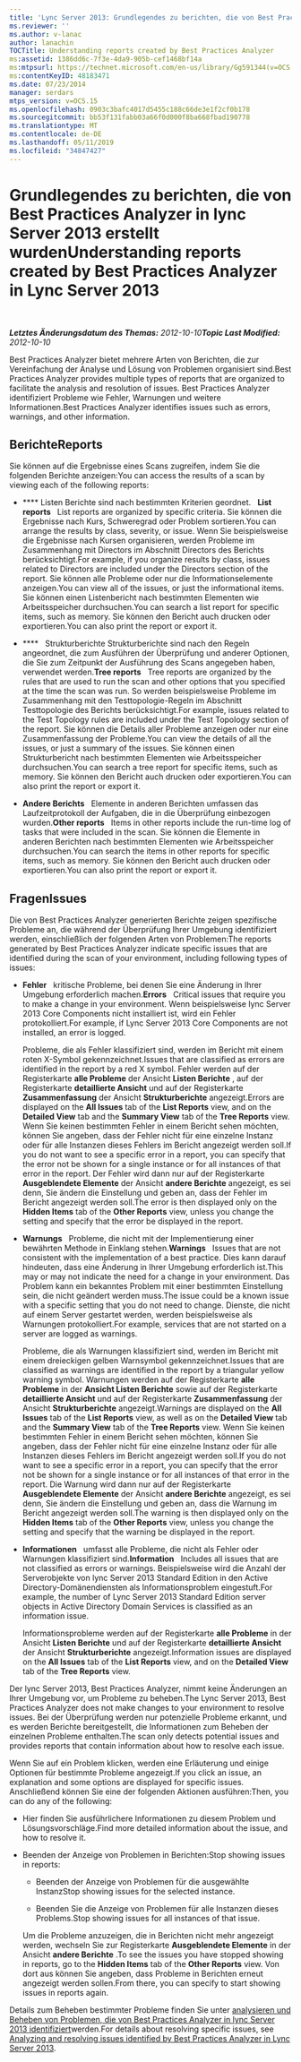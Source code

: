 ```yaml
---
title: 'Lync Server 2013: Grundlegendes zu berichten, die von Best Practices Analyzer erstellt wurden'
ms.reviewer: ''
ms.author: v-lanac
author: lanachin
TOCTitle: Understanding reports created by Best Practices Analyzer
ms:assetid: 1386dd6c-7f3e-4da9-905b-cef1468bf14a
ms:mtpsurl: https://technet.microsoft.com/en-us/library/Gg591344(v=OCS.15)
ms:contentKeyID: 48183471
ms.date: 07/23/2014
manager: serdars
mtps_version: v=OCS.15
ms.openlocfilehash: 0903c3bafc4017d5455c188c66de3e1f2cf0b178
ms.sourcegitcommit: bb53f131fabb03a66f0d000f8ba668fbad190778
ms.translationtype: MT
ms.contentlocale: de-DE
ms.lasthandoff: 05/11/2019
ms.locfileid: "34847427"
---
```

<div data-xmlns="http://www.w3.org/1999/xhtml">

<div class="topic" data-xmlns="http://www.w3.org/1999/xhtml" data-msxsl="urn:schemas-microsoft-com:xslt" data-cs="http://msdn.microsoft.com/en-us/">

<div data-asp="http://msdn2.microsoft.com/asp">

# <a name="understanding-reports-created-by-best-practices-analyzer-in-lync-server-2013"></a><span data-ttu-id="ec3d0-102">Grundlegendes zu berichten, die von Best Practices Analyzer in lync Server 2013 erstellt wurden</span><span class="sxs-lookup"><span data-stu-id="ec3d0-102">Understanding reports created by Best Practices Analyzer in Lync Server 2013</span></span>

</div>

<div id="mainSection">

<div id="mainBody">

<span> </span>

<span data-ttu-id="ec3d0-103">_**Letztes Änderungsdatum des Themas:** 2012-10-10_</span><span class="sxs-lookup"><span data-stu-id="ec3d0-103">_**Topic Last Modified:** 2012-10-10_</span></span>

<span data-ttu-id="ec3d0-104">Best Practices Analyzer bietet mehrere Arten von Berichten, die zur Vereinfachung der Analyse und Lösung von Problemen organisiert sind.</span><span class="sxs-lookup"><span data-stu-id="ec3d0-104">Best Practices Analyzer provides multiple types of reports that are organized to facilitate the analysis and resolution of issues.</span></span> <span data-ttu-id="ec3d0-105">Best Practices Analyzer identifiziert Probleme wie Fehler, Warnungen und weitere Informationen.</span><span class="sxs-lookup"><span data-stu-id="ec3d0-105">Best Practices Analyzer identifies issues such as errors, warnings, and other information.</span></span>

<div>

## <a name="reports"></a><span data-ttu-id="ec3d0-106">Berichte</span><span class="sxs-lookup"><span data-stu-id="ec3d0-106">Reports</span></span>

<span data-ttu-id="ec3d0-107">Sie können auf die Ergebnisse eines Scans zugreifen, indem Sie die folgenden Berichte anzeigen:</span><span class="sxs-lookup"><span data-stu-id="ec3d0-107">You can access the results of a scan by viewing each of the following reports:</span></span>

  - <span data-ttu-id="ec3d0-108">\*\*\*\* Listen Berichte sind nach bestimmten Kriterien geordnet.   </span><span class="sxs-lookup"><span data-stu-id="ec3d0-108">**List reports**   List reports are organized by specific criteria.</span></span> <span data-ttu-id="ec3d0-109">Sie können die Ergebnisse nach Kurs, Schweregrad oder Problem sortieren.</span><span class="sxs-lookup"><span data-stu-id="ec3d0-109">You can arrange the results by class, severity, or issue.</span></span> <span data-ttu-id="ec3d0-110">Wenn Sie beispielsweise die Ergebnisse nach Kursen organisieren, werden Probleme im Zusammenhang mit Directors im Abschnitt Directors des Berichts berücksichtigt.</span><span class="sxs-lookup"><span data-stu-id="ec3d0-110">For example, if you organize results by class, issues related to Directors are included under the Directors section of the report.</span></span> <span data-ttu-id="ec3d0-111">Sie können alle Probleme oder nur die Informationselemente anzeigen.</span><span class="sxs-lookup"><span data-stu-id="ec3d0-111">You can view all of the issues, or just the informational items.</span></span> <span data-ttu-id="ec3d0-112">Sie können einen Listenbericht nach bestimmten Elementen wie Arbeitsspeicher durchsuchen.</span><span class="sxs-lookup"><span data-stu-id="ec3d0-112">You can search a list report for specific items, such as memory.</span></span> <span data-ttu-id="ec3d0-113">Sie können den Bericht auch drucken oder exportieren.</span><span class="sxs-lookup"><span data-stu-id="ec3d0-113">You can also print the report or export it.</span></span>

  - <span data-ttu-id="ec3d0-114">\*\*\*\*   Strukturberichte Strukturberichte sind nach den Regeln angeordnet, die zum Ausführen der Überprüfung und anderer Optionen, die Sie zum Zeitpunkt der Ausführung des Scans angegeben haben, verwendet werden.</span><span class="sxs-lookup"><span data-stu-id="ec3d0-114">**Tree reports**   Tree reports are organized by the rules that are used to run the scan and other options that you specified at the time the scan was run.</span></span> <span data-ttu-id="ec3d0-115">So werden beispielsweise Probleme im Zusammenhang mit den Testtopologie-Regeln im Abschnitt Testtopologie des Berichts berücksichtigt.</span><span class="sxs-lookup"><span data-stu-id="ec3d0-115">For example, issues related to the Test Topology rules are included under the Test Topology section of the report.</span></span> <span data-ttu-id="ec3d0-116">Sie können die Details aller Probleme anzeigen oder nur eine Zusammenfassung der Probleme.</span><span class="sxs-lookup"><span data-stu-id="ec3d0-116">You can view the details of all the issues, or just a summary of the issues.</span></span> <span data-ttu-id="ec3d0-117">Sie können einen Strukturbericht nach bestimmten Elementen wie Arbeitsspeicher durchsuchen.</span><span class="sxs-lookup"><span data-stu-id="ec3d0-117">You can search a tree report for specific items, such as memory.</span></span> <span data-ttu-id="ec3d0-118">Sie können den Bericht auch drucken oder exportieren.</span><span class="sxs-lookup"><span data-stu-id="ec3d0-118">You can also print the report or export it.</span></span>

  - <span data-ttu-id="ec3d0-119">**Andere Berichts**   Elemente in anderen Berichten umfassen das Laufzeitprotokoll der Aufgaben, die in die Überprüfung einbezogen wurden.</span><span class="sxs-lookup"><span data-stu-id="ec3d0-119">**Other reports**   Items in other reports include the run-time log of tasks that were included in the scan.</span></span> <span data-ttu-id="ec3d0-120">Sie können die Elemente in anderen Berichten nach bestimmten Elementen wie Arbeitsspeicher durchsuchen.</span><span class="sxs-lookup"><span data-stu-id="ec3d0-120">You can search the items in other reports for specific items, such as memory.</span></span> <span data-ttu-id="ec3d0-121">Sie können den Bericht auch drucken oder exportieren.</span><span class="sxs-lookup"><span data-stu-id="ec3d0-121">You can also print the report or export it.</span></span>

</div>

<div>

## <a name="issues"></a><span data-ttu-id="ec3d0-122">Fragen</span><span class="sxs-lookup"><span data-stu-id="ec3d0-122">Issues</span></span>

<span data-ttu-id="ec3d0-123">Die von Best Practices Analyzer generierten Berichte zeigen spezifische Probleme an, die während der Überprüfung Ihrer Umgebung identifiziert werden, einschließlich der folgenden Arten von Problemen:</span><span class="sxs-lookup"><span data-stu-id="ec3d0-123">The reports generated by Best Practices Analyzer indicate specific issues that are identified during the scan of your environment, including following types of issues:</span></span>

  - <span data-ttu-id="ec3d0-124">**Fehler**   kritische Probleme, bei denen Sie eine Änderung in Ihrer Umgebung erforderlich machen.</span><span class="sxs-lookup"><span data-stu-id="ec3d0-124">**Errors**   Critical issues that require you to make a change in your environment.</span></span> <span data-ttu-id="ec3d0-125">Wenn beispielsweise lync Server 2013 Core Components nicht installiert ist, wird ein Fehler protokolliert.</span><span class="sxs-lookup"><span data-stu-id="ec3d0-125">For example, if Lync Server 2013 Core Components are not installed, an error is logged.</span></span>
    
    <span data-ttu-id="ec3d0-126">Probleme, die als Fehler klassifiziert sind, werden im Bericht mit einem roten X-Symbol gekennzeichnet.</span><span class="sxs-lookup"><span data-stu-id="ec3d0-126">Issues that are classified as errors are identified in the report by a red X symbol.</span></span> <span data-ttu-id="ec3d0-127">Fehler werden auf der Registerkarte **alle Probleme** der Ansicht **Listen Berichte** , auf der Registerkarte **detaillierte Ansicht** und auf der Registerkarte **Zusammenfassung** der Ansicht **Strukturberichte** angezeigt.</span><span class="sxs-lookup"><span data-stu-id="ec3d0-127">Errors are displayed on the **All Issues** tab of the **List Reports** view, and on the **Detailed View** tab and the **Summary View** tab of the **Tree Reports** view.</span></span> <span data-ttu-id="ec3d0-128">Wenn Sie keinen bestimmten Fehler in einem Bericht sehen möchten, können Sie angeben, dass der Fehler nicht für eine einzelne Instanz oder für alle Instanzen dieses Fehlers im Bericht angezeigt werden soll.</span><span class="sxs-lookup"><span data-stu-id="ec3d0-128">If you do not want to see a specific error in a report, you can specify that the error not be shown for a single instance or for all instances of that error in the report.</span></span> <span data-ttu-id="ec3d0-129">Der Fehler wird dann nur auf der Registerkarte **Ausgeblendete Elemente** der Ansicht **andere Berichte** angezeigt, es sei denn, Sie ändern die Einstellung und geben an, dass der Fehler im Bericht angezeigt werden soll.</span><span class="sxs-lookup"><span data-stu-id="ec3d0-129">The error is then displayed only on the **Hidden Items** tab of the **Other Reports** view, unless you change the setting and specify that the error be displayed in the report.</span></span>

  - <span data-ttu-id="ec3d0-130">**Warnungs**   Probleme, die nicht mit der Implementierung einer bewährten Methode in Einklang stehen.</span><span class="sxs-lookup"><span data-stu-id="ec3d0-130">**Warnings**   Issues that are not consistent with the implementation of a best practice.</span></span> <span data-ttu-id="ec3d0-131">Dies kann darauf hindeuten, dass eine Änderung in Ihrer Umgebung erforderlich ist.</span><span class="sxs-lookup"><span data-stu-id="ec3d0-131">This may or may not indicate the need for a change in your environment.</span></span> <span data-ttu-id="ec3d0-132">Das Problem kann ein bekanntes Problem mit einer bestimmten Einstellung sein, die nicht geändert werden muss.</span><span class="sxs-lookup"><span data-stu-id="ec3d0-132">The issue could be a known issue with a specific setting that you do not need to change.</span></span> <span data-ttu-id="ec3d0-133">Dienste, die nicht auf einem Server gestartet werden, werden beispielsweise als Warnungen protokolliert.</span><span class="sxs-lookup"><span data-stu-id="ec3d0-133">For example, services that are not started on a server are logged as warnings.</span></span>
    
    <span data-ttu-id="ec3d0-134">Probleme, die als Warnungen klassifiziert sind, werden im Bericht mit einem dreieckigen gelben Warnsymbol gekennzeichnet.</span><span class="sxs-lookup"><span data-stu-id="ec3d0-134">Issues that are classified as warnings are identified in the report by a triangular yellow warning symbol.</span></span> <span data-ttu-id="ec3d0-135">Warnungen werden auf der Registerkarte **alle Probleme** in der **Ansicht Listen Berichte** sowie auf der Registerkarte **detaillierte Ansicht** und auf der Registerkarte **Zusammenfassung** der Ansicht **Strukturberichte** angezeigt.</span><span class="sxs-lookup"><span data-stu-id="ec3d0-135">Warnings are displayed on the **All Issues** tab of the **List Reports** view, as well as on the **Detailed View** tab and the **Summary View** tab of the **Tree Reports** view.</span></span> <span data-ttu-id="ec3d0-136">Wenn Sie keinen bestimmten Fehler in einem Bericht sehen möchten, können Sie angeben, dass der Fehler nicht für eine einzelne Instanz oder für alle Instanzen dieses Fehlers im Bericht angezeigt werden soll.</span><span class="sxs-lookup"><span data-stu-id="ec3d0-136">If you do not want to see a specific error in a report, you can specify that the error not be shown for a single instance or for all instances of that error in the report.</span></span> <span data-ttu-id="ec3d0-137">Die Warnung wird dann nur auf der Registerkarte **Ausgeblendete Elemente** der Ansicht **andere Berichte** angezeigt, es sei denn, Sie ändern die Einstellung und geben an, dass die Warnung im Bericht angezeigt werden soll.</span><span class="sxs-lookup"><span data-stu-id="ec3d0-137">The warning is then displayed only on the **Hidden Items** tab of the **Other Reports** view, unless you change the setting and specify that the warning be displayed in the report.</span></span>

  - <span data-ttu-id="ec3d0-138">**Informationen**   umfasst alle Probleme, die nicht als Fehler oder Warnungen klassifiziert sind.</span><span class="sxs-lookup"><span data-stu-id="ec3d0-138">**Information**   Includes all issues that are not classified as errors or warnings.</span></span> <span data-ttu-id="ec3d0-139">Beispielsweise wird die Anzahl der Serverobjekte von lync Server 2013 Standard Edition in den Active Directory-Domänendiensten als Informationsproblem eingestuft.</span><span class="sxs-lookup"><span data-stu-id="ec3d0-139">For example, the number of Lync Server 2013 Standard Edition server objects in Active Directory Domain Services is classified as an information issue.</span></span>
    
    <span data-ttu-id="ec3d0-140">Informationsprobleme werden auf der Registerkarte **alle Probleme** in der Ansicht **Listen Berichte** und auf der Registerkarte **detaillierte Ansicht** der Ansicht **Strukturberichte** angezeigt.</span><span class="sxs-lookup"><span data-stu-id="ec3d0-140">Information issues are displayed on the **All Issues** tab of the **List Reports** view, and on the **Detailed View** tab of the **Tree Reports** view.</span></span>

<span data-ttu-id="ec3d0-141">Der lync Server 2013, Best Practices Analyzer, nimmt keine Änderungen an Ihrer Umgebung vor, um Probleme zu beheben.</span><span class="sxs-lookup"><span data-stu-id="ec3d0-141">The Lync Server 2013, Best Practices Analyzer does not make changes to your environment to resolve issues.</span></span> <span data-ttu-id="ec3d0-142">Bei der Überprüfung werden nur potenzielle Probleme erkannt, und es werden Berichte bereitgestellt, die Informationen zum Beheben der einzelnen Probleme enthalten.</span><span class="sxs-lookup"><span data-stu-id="ec3d0-142">The scan only detects potential issues and provides reports that contain information about how to resolve each issue.</span></span>

<span data-ttu-id="ec3d0-143">Wenn Sie auf ein Problem klicken, werden eine Erläuterung und einige Optionen für bestimmte Probleme angezeigt.</span><span class="sxs-lookup"><span data-stu-id="ec3d0-143">If you click an issue, an explanation and some options are displayed for specific issues.</span></span> <span data-ttu-id="ec3d0-144">Anschließend können Sie eine der folgenden Aktionen ausführen:</span><span class="sxs-lookup"><span data-stu-id="ec3d0-144">Then, you can do any of the following:</span></span>

  - <span data-ttu-id="ec3d0-145">Hier finden Sie ausführlichere Informationen zu diesem Problem und Lösungsvorschläge.</span><span class="sxs-lookup"><span data-stu-id="ec3d0-145">Find more detailed information about the issue, and how to resolve it.</span></span>

  - <span data-ttu-id="ec3d0-146">Beenden der Anzeige von Problemen in Berichten:</span><span class="sxs-lookup"><span data-stu-id="ec3d0-146">Stop showing issues in reports:</span></span>
    
      - <span data-ttu-id="ec3d0-147">Beenden der Anzeige von Problemen für die ausgewählte Instanz</span><span class="sxs-lookup"><span data-stu-id="ec3d0-147">Stop showing issues for the selected instance.</span></span>
    
      - <span data-ttu-id="ec3d0-148">Beenden Sie die Anzeige von Problemen für alle Instanzen dieses Problems.</span><span class="sxs-lookup"><span data-stu-id="ec3d0-148">Stop showing issues for all instances of that issue.</span></span>
    
    <span data-ttu-id="ec3d0-149">Um die Probleme anzuzeigen, die in Berichten nicht mehr angezeigt werden, wechseln Sie zur Registerkarte **Ausgeblendete Elemente** in der Ansicht **andere Berichte** .</span><span class="sxs-lookup"><span data-stu-id="ec3d0-149">To see the issues you have stopped showing in reports, go to the **Hidden Items** tab of the **Other Reports** view.</span></span> <span data-ttu-id="ec3d0-150">Von dort aus können Sie angeben, dass Probleme in Berichten erneut angezeigt werden sollen.</span><span class="sxs-lookup"><span data-stu-id="ec3d0-150">From there, you can specify to start showing issues in reports again.</span></span>

<span data-ttu-id="ec3d0-151">Details zum Beheben bestimmter Probleme finden Sie unter [analysieren und Beheben von Problemen, die von Best Practices Analyzer in lync Server 2013 identifiziert](lync-server-2013-analyzing-and-resolving-issues-identified-by-best-practices-analyzer.md)werden.</span><span class="sxs-lookup"><span data-stu-id="ec3d0-151">For details about resolving specific issues, see [Analyzing and resolving issues identified by Best Practices Analyzer in Lync Server 2013](lync-server-2013-analyzing-and-resolving-issues-identified-by-best-practices-analyzer.md).</span></span>

</div>

</div>

<span> </span>

</div>

</div>

</div>

